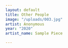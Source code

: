 ```yaml
---
layout: default
title: Other People
image: "/uploads/003.jpg"
artist: Anonymous
year: "2020"
artist_name: Sample Piece

---
```

